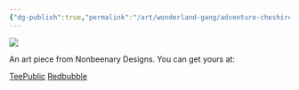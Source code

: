 ```yaml
---
{"dg-publish":true,"permalink":"/art/wonderland-gang/adventure-cheshire/","title":"Adventure Cheshire","tags":["Art","AliceInWonderland","Books"]}
---
```



![](https://baserow-media.ams3.digitaloceanspaces.com/user_files/57A9zEGDmJOLQYvwOQ1lYX0dkDkq5Ky5_9d4a74ec3979931f6785fe9031f49ffcbb6b0f84ebc5cec0045e32f727955aab.png)

An art piece from Nonbeenary Designs. You can get yours at:

[TeePublic](https://www.teepublic.com/t-shirt/36799267-every-adventure-requires-a-first-step-cheshire-cat?store_id=258912)
[Redbubble](https://www.redbubble.com/shop/ap/146940131?ref=studio-promote)
